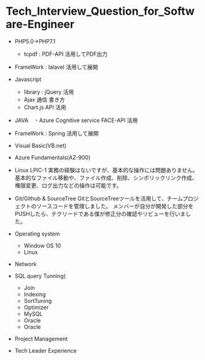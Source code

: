 # Tech_Interview_Question_for_Software-Engineer
 
 * PHP5.0->PHP7.1
   - tcpdf : PDF-API 活用してPDF出力
 * FrameWork : lalavel 活用して展開
 * Javascript
   - library : jQuery 活用
   - Ajax 通信 書き方
   - Chart.js API 活用
 * JAVA
 　- Azure Cognitive service FACE-API 活用
 * FrameWork : Spring 活用して展開
 * Visual Basic(VB.net)
 * Azure Fundamentals(AZ-900)
 * Linux LPIC-1
実務の経験はないですが、基本的な操作には問題ありません。
基本的なファイル移動や、ファイル作成、削除、シンボリックリンク作成、権限変更、ログ出力などの操作は可能です。

 * Git/Github & SourceTree
GitとSourceTreeツールを活用して、チームプロジェクトのソースコードを管理しました。
メンバーが自分が開発した部分をPUSHしたら、テクリードである僕が修正分の確認やリビューを行いました。

 * Operating system
 	- Window OS 10
 	- Linux
 * Network
 * SQL query Tunning(
 	- Join
 	- Indexing
 	- SortTuning
 	- Optimizer
 	- MySQL
 	- Oracle
 	- Oracle
 * Project Management
 * Tech Leader Experience
